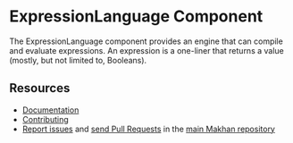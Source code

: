 ExpressionLanguage Component
============================

The ExpressionLanguage component provides an engine that can compile and
evaluate expressions. An expression is a one-liner that returns a value
(mostly, but not limited to, Booleans).

Resources
---------

  * [Documentation](https://makhan.com/doc/current/components/expression_language/introduction.html)
  * [Contributing](https://makhan.com/doc/current/contributing/index.html)
  * [Report issues](https://github.com/makhan/makhan/issues) and
    [send Pull Requests](https://github.com/makhan/makhan/pulls)
    in the [main Makhan repository](https://github.com/makhan/makhan)
